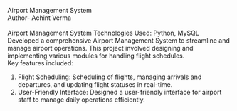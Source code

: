 Airport Management System
<br>
Author- Achint Verma
<br>
<br>
Airport Management System
Technologies Used: Python, MySQL Developed a comprehensive Airport Management System to streamline and
manage airport operations. This project involved designing and implementing various modules for handling flight
schedules.
<br>
Key features included:
1. Flight Scheduling: Scheduling of flights, managing arrivals and departures, and updating flight statuses in
real-time.
2. User-Friendly Interface: Designed a user-friendly interface for airport staff to manage daily operations
efficiently.
